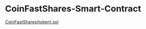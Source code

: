 # CoinFastShares-Smart-Contract
<a href="https://github.com/CoinFast/CoinFastShares-Smart-Contract/blob/master/CoinFastShares(crowdsale).sol">CoinFastShares(token).sol</a>

